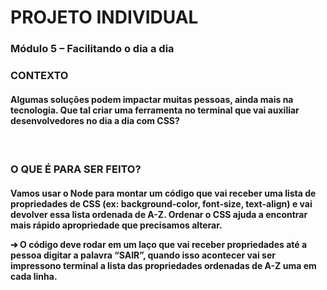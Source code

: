 <h1>PROJETO INDIVIDUAL</h1>

<h3>Módulo 5 – Facilitando o dia a dia<h3>

<p>CONTEXTO</p>
<p><h4>Algumas soluções podem impactar muitas pessoas, ainda mais na
tecnologia. Que tal criar uma ferramenta no terminal que vai auxiliar
desenvolvedores no dia a dia com CSS?<h4></p>

<br>

<p><h3>O QUE É PARA SER FEITO?</h3></p>
<p><h4>   Vamos usar o Node para montar um código que vai receber uma lista de propriedades de CSS (ex: background-color, font-size, text-align) e vai devolver essa lista ordenada de A-Z. Ordenar o CSS ajuda a encontrar mais rápido apropriedade que precisamos alterar.</p>

<p>   ➔ O código deve rodar em um laço que vai receber propriedades até a pessoa digitar a palavra “SAIR”, quando isso acontecer vai ser impressono terminal a lista das propriedades ordenadas de A-Z uma em cada linha.</h4></p>

